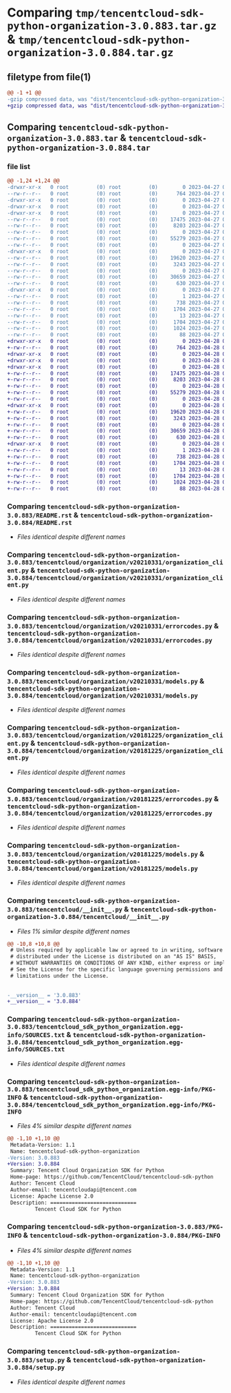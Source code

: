 # Comparing `tmp/tencentcloud-sdk-python-organization-3.0.883.tar.gz` & `tmp/tencentcloud-sdk-python-organization-3.0.884.tar.gz`

## filetype from file(1)

```diff
@@ -1 +1 @@
-gzip compressed data, was "dist/tencentcloud-sdk-python-organization-3.0.883.tar", last modified: Thu Apr 27 00:42:20 2023, max compression
+gzip compressed data, was "dist/tencentcloud-sdk-python-organization-3.0.884.tar", last modified: Fri Apr 28 02:35:30 2023, max compression
```

## Comparing `tencentcloud-sdk-python-organization-3.0.883.tar` & `tencentcloud-sdk-python-organization-3.0.884.tar`

### file list

```diff
@@ -1,24 +1,24 @@
-drwxr-xr-x   0 root         (0) root         (0)        0 2023-04-27 00:42:20.000000 tencentcloud-sdk-python-organization-3.0.883/
--rw-r--r--   0 root         (0) root         (0)      764 2023-04-27 00:42:19.000000 tencentcloud-sdk-python-organization-3.0.883/README.rst
-drwxr-xr-x   0 root         (0) root         (0)        0 2023-04-27 00:42:20.000000 tencentcloud-sdk-python-organization-3.0.883/tencentcloud/
-drwxr-xr-x   0 root         (0) root         (0)        0 2023-04-27 00:42:20.000000 tencentcloud-sdk-python-organization-3.0.883/tencentcloud/organization/
-drwxr-xr-x   0 root         (0) root         (0)        0 2023-04-27 00:42:20.000000 tencentcloud-sdk-python-organization-3.0.883/tencentcloud/organization/v20210331/
--rw-r--r--   0 root         (0) root         (0)    17475 2023-04-27 00:42:19.000000 tencentcloud-sdk-python-organization-3.0.883/tencentcloud/organization/v20210331/organization_client.py
--rw-r--r--   0 root         (0) root         (0)     8203 2023-04-27 00:42:19.000000 tencentcloud-sdk-python-organization-3.0.883/tencentcloud/organization/v20210331/errorcodes.py
--rw-r--r--   0 root         (0) root         (0)        0 2023-04-27 00:42:19.000000 tencentcloud-sdk-python-organization-3.0.883/tencentcloud/organization/v20210331/__init__.py
--rw-r--r--   0 root         (0) root         (0)    55279 2023-04-27 00:42:19.000000 tencentcloud-sdk-python-organization-3.0.883/tencentcloud/organization/v20210331/models.py
--rw-r--r--   0 root         (0) root         (0)        0 2023-04-27 00:42:19.000000 tencentcloud-sdk-python-organization-3.0.883/tencentcloud/organization/__init__.py
-drwxr-xr-x   0 root         (0) root         (0)        0 2023-04-27 00:42:20.000000 tencentcloud-sdk-python-organization-3.0.883/tencentcloud/organization/v20181225/
--rw-r--r--   0 root         (0) root         (0)    19620 2023-04-27 00:42:19.000000 tencentcloud-sdk-python-organization-3.0.883/tencentcloud/organization/v20181225/organization_client.py
--rw-r--r--   0 root         (0) root         (0)     3243 2023-04-27 00:42:19.000000 tencentcloud-sdk-python-organization-3.0.883/tencentcloud/organization/v20181225/errorcodes.py
--rw-r--r--   0 root         (0) root         (0)        0 2023-04-27 00:42:19.000000 tencentcloud-sdk-python-organization-3.0.883/tencentcloud/organization/v20181225/__init__.py
--rw-r--r--   0 root         (0) root         (0)    30659 2023-04-27 00:42:19.000000 tencentcloud-sdk-python-organization-3.0.883/tencentcloud/organization/v20181225/models.py
--rw-r--r--   0 root         (0) root         (0)      630 2023-04-27 00:42:19.000000 tencentcloud-sdk-python-organization-3.0.883/tencentcloud/__init__.py
-drwxr-xr-x   0 root         (0) root         (0)        0 2023-04-27 00:42:20.000000 tencentcloud-sdk-python-organization-3.0.883/tencentcloud_sdk_python_organization.egg-info/
--rw-r--r--   0 root         (0) root         (0)        1 2023-04-27 00:42:20.000000 tencentcloud-sdk-python-organization-3.0.883/tencentcloud_sdk_python_organization.egg-info/dependency_links.txt
--rw-r--r--   0 root         (0) root         (0)      738 2023-04-27 00:42:20.000000 tencentcloud-sdk-python-organization-3.0.883/tencentcloud_sdk_python_organization.egg-info/SOURCES.txt
--rw-r--r--   0 root         (0) root         (0)     1704 2023-04-27 00:42:20.000000 tencentcloud-sdk-python-organization-3.0.883/tencentcloud_sdk_python_organization.egg-info/PKG-INFO
--rw-r--r--   0 root         (0) root         (0)       13 2023-04-27 00:42:20.000000 tencentcloud-sdk-python-organization-3.0.883/tencentcloud_sdk_python_organization.egg-info/top_level.txt
--rw-r--r--   0 root         (0) root         (0)     1704 2023-04-27 00:42:20.000000 tencentcloud-sdk-python-organization-3.0.883/PKG-INFO
--rw-r--r--   0 root         (0) root         (0)     1024 2023-04-27 00:42:19.000000 tencentcloud-sdk-python-organization-3.0.883/setup.py
--rw-r--r--   0 root         (0) root         (0)       88 2023-04-27 00:42:20.000000 tencentcloud-sdk-python-organization-3.0.883/setup.cfg
+drwxr-xr-x   0 root         (0) root         (0)        0 2023-04-28 02:35:30.000000 tencentcloud-sdk-python-organization-3.0.884/
+-rw-r--r--   0 root         (0) root         (0)      764 2023-04-28 02:35:30.000000 tencentcloud-sdk-python-organization-3.0.884/README.rst
+drwxr-xr-x   0 root         (0) root         (0)        0 2023-04-28 02:35:30.000000 tencentcloud-sdk-python-organization-3.0.884/tencentcloud/
+drwxr-xr-x   0 root         (0) root         (0)        0 2023-04-28 02:35:30.000000 tencentcloud-sdk-python-organization-3.0.884/tencentcloud/organization/
+drwxr-xr-x   0 root         (0) root         (0)        0 2023-04-28 02:35:30.000000 tencentcloud-sdk-python-organization-3.0.884/tencentcloud/organization/v20210331/
+-rw-r--r--   0 root         (0) root         (0)    17475 2023-04-28 02:35:30.000000 tencentcloud-sdk-python-organization-3.0.884/tencentcloud/organization/v20210331/organization_client.py
+-rw-r--r--   0 root         (0) root         (0)     8203 2023-04-28 02:35:30.000000 tencentcloud-sdk-python-organization-3.0.884/tencentcloud/organization/v20210331/errorcodes.py
+-rw-r--r--   0 root         (0) root         (0)        0 2023-04-28 02:35:30.000000 tencentcloud-sdk-python-organization-3.0.884/tencentcloud/organization/v20210331/__init__.py
+-rw-r--r--   0 root         (0) root         (0)    55279 2023-04-28 02:35:30.000000 tencentcloud-sdk-python-organization-3.0.884/tencentcloud/organization/v20210331/models.py
+-rw-r--r--   0 root         (0) root         (0)        0 2023-04-28 02:35:30.000000 tencentcloud-sdk-python-organization-3.0.884/tencentcloud/organization/__init__.py
+drwxr-xr-x   0 root         (0) root         (0)        0 2023-04-28 02:35:30.000000 tencentcloud-sdk-python-organization-3.0.884/tencentcloud/organization/v20181225/
+-rw-r--r--   0 root         (0) root         (0)    19620 2023-04-28 02:35:30.000000 tencentcloud-sdk-python-organization-3.0.884/tencentcloud/organization/v20181225/organization_client.py
+-rw-r--r--   0 root         (0) root         (0)     3243 2023-04-28 02:35:30.000000 tencentcloud-sdk-python-organization-3.0.884/tencentcloud/organization/v20181225/errorcodes.py
+-rw-r--r--   0 root         (0) root         (0)        0 2023-04-28 02:35:30.000000 tencentcloud-sdk-python-organization-3.0.884/tencentcloud/organization/v20181225/__init__.py
+-rw-r--r--   0 root         (0) root         (0)    30659 2023-04-28 02:35:30.000000 tencentcloud-sdk-python-organization-3.0.884/tencentcloud/organization/v20181225/models.py
+-rw-r--r--   0 root         (0) root         (0)      630 2023-04-28 02:35:30.000000 tencentcloud-sdk-python-organization-3.0.884/tencentcloud/__init__.py
+drwxr-xr-x   0 root         (0) root         (0)        0 2023-04-28 02:35:30.000000 tencentcloud-sdk-python-organization-3.0.884/tencentcloud_sdk_python_organization.egg-info/
+-rw-r--r--   0 root         (0) root         (0)        1 2023-04-28 02:35:30.000000 tencentcloud-sdk-python-organization-3.0.884/tencentcloud_sdk_python_organization.egg-info/dependency_links.txt
+-rw-r--r--   0 root         (0) root         (0)      738 2023-04-28 02:35:30.000000 tencentcloud-sdk-python-organization-3.0.884/tencentcloud_sdk_python_organization.egg-info/SOURCES.txt
+-rw-r--r--   0 root         (0) root         (0)     1704 2023-04-28 02:35:30.000000 tencentcloud-sdk-python-organization-3.0.884/tencentcloud_sdk_python_organization.egg-info/PKG-INFO
+-rw-r--r--   0 root         (0) root         (0)       13 2023-04-28 02:35:30.000000 tencentcloud-sdk-python-organization-3.0.884/tencentcloud_sdk_python_organization.egg-info/top_level.txt
+-rw-r--r--   0 root         (0) root         (0)     1704 2023-04-28 02:35:30.000000 tencentcloud-sdk-python-organization-3.0.884/PKG-INFO
+-rw-r--r--   0 root         (0) root         (0)     1024 2023-04-28 02:35:30.000000 tencentcloud-sdk-python-organization-3.0.884/setup.py
+-rw-r--r--   0 root         (0) root         (0)       88 2023-04-28 02:35:30.000000 tencentcloud-sdk-python-organization-3.0.884/setup.cfg
```

### Comparing `tencentcloud-sdk-python-organization-3.0.883/README.rst` & `tencentcloud-sdk-python-organization-3.0.884/README.rst`

 * *Files identical despite different names*

### Comparing `tencentcloud-sdk-python-organization-3.0.883/tencentcloud/organization/v20210331/organization_client.py` & `tencentcloud-sdk-python-organization-3.0.884/tencentcloud/organization/v20210331/organization_client.py`

 * *Files identical despite different names*

### Comparing `tencentcloud-sdk-python-organization-3.0.883/tencentcloud/organization/v20210331/errorcodes.py` & `tencentcloud-sdk-python-organization-3.0.884/tencentcloud/organization/v20210331/errorcodes.py`

 * *Files identical despite different names*

### Comparing `tencentcloud-sdk-python-organization-3.0.883/tencentcloud/organization/v20210331/models.py` & `tencentcloud-sdk-python-organization-3.0.884/tencentcloud/organization/v20210331/models.py`

 * *Files identical despite different names*

### Comparing `tencentcloud-sdk-python-organization-3.0.883/tencentcloud/organization/v20181225/organization_client.py` & `tencentcloud-sdk-python-organization-3.0.884/tencentcloud/organization/v20181225/organization_client.py`

 * *Files identical despite different names*

### Comparing `tencentcloud-sdk-python-organization-3.0.883/tencentcloud/organization/v20181225/errorcodes.py` & `tencentcloud-sdk-python-organization-3.0.884/tencentcloud/organization/v20181225/errorcodes.py`

 * *Files identical despite different names*

### Comparing `tencentcloud-sdk-python-organization-3.0.883/tencentcloud/organization/v20181225/models.py` & `tencentcloud-sdk-python-organization-3.0.884/tencentcloud/organization/v20181225/models.py`

 * *Files identical despite different names*

### Comparing `tencentcloud-sdk-python-organization-3.0.883/tencentcloud/__init__.py` & `tencentcloud-sdk-python-organization-3.0.884/tencentcloud/__init__.py`

 * *Files 1% similar despite different names*

```diff
@@ -10,8 +10,8 @@
 # Unless required by applicable law or agreed to in writing, software
 # distributed under the License is distributed on an "AS IS" BASIS,
 # WITHOUT WARRANTIES OR CONDITIONS OF ANY KIND, either express or implied.
 # See the License for the specific language governing permissions and
 # limitations under the License.
 
 
-__version__ = '3.0.883'
+__version__ = '3.0.884'
```

### Comparing `tencentcloud-sdk-python-organization-3.0.883/tencentcloud_sdk_python_organization.egg-info/SOURCES.txt` & `tencentcloud-sdk-python-organization-3.0.884/tencentcloud_sdk_python_organization.egg-info/SOURCES.txt`

 * *Files identical despite different names*

### Comparing `tencentcloud-sdk-python-organization-3.0.883/tencentcloud_sdk_python_organization.egg-info/PKG-INFO` & `tencentcloud-sdk-python-organization-3.0.884/tencentcloud_sdk_python_organization.egg-info/PKG-INFO`

 * *Files 4% similar despite different names*

```diff
@@ -1,10 +1,10 @@
 Metadata-Version: 1.1
 Name: tencentcloud-sdk-python-organization
-Version: 3.0.883
+Version: 3.0.884
 Summary: Tencent Cloud Organization SDK for Python
 Home-page: https://github.com/TencentCloud/tencentcloud-sdk-python
 Author: Tencent Cloud
 Author-email: tencentcloudapi@tencent.com
 License: Apache License 2.0
 Description: ============================
         Tencent Cloud SDK for Python
```

### Comparing `tencentcloud-sdk-python-organization-3.0.883/PKG-INFO` & `tencentcloud-sdk-python-organization-3.0.884/PKG-INFO`

 * *Files 4% similar despite different names*

```diff
@@ -1,10 +1,10 @@
 Metadata-Version: 1.1
 Name: tencentcloud-sdk-python-organization
-Version: 3.0.883
+Version: 3.0.884
 Summary: Tencent Cloud Organization SDK for Python
 Home-page: https://github.com/TencentCloud/tencentcloud-sdk-python
 Author: Tencent Cloud
 Author-email: tencentcloudapi@tencent.com
 License: Apache License 2.0
 Description: ============================
         Tencent Cloud SDK for Python
```

### Comparing `tencentcloud-sdk-python-organization-3.0.883/setup.py` & `tencentcloud-sdk-python-organization-3.0.884/setup.py`

 * *Files identical despite different names*

